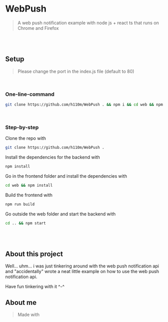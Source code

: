 # WebPush
> A web push notification example with node js + react ts that runs on Chrome and Firefox
<br />
<br />

## Setup
> Please change the port in the index.js file (default to 80)
<br />

### One-line-command
```bash
git clone https://github.com/h110m/WebPush . && npm i && cd web && npm i && npm run build && cd .. && npm start
```
<br />

### Step-by-step
Clone the repo with
```bash
git clone https://github.com/h110m/WebPush .
```
Install the dependencies for the backend with
```bash
npm install
```
Go in the frontend folder and install the dependencies with
```bash
cd web && npm install
```
Build the frontend with
```bash
npm run build
```
Go outside the web folder and start the backend with
```bash
cd .. && npm start
```
<br />
<br />

## About this project
Well... uhm... i was just tinkering around with the web push notification api and "accidentally" wrote a neat little example on how to use the web push notification api.

Have fun tinkering with it ^-^

## About me
> Made with 
